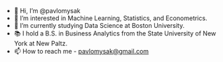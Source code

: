 - 👋 Hi, I’m @pavlomysak
- 👀 I’m interested in Machine Learning, Statistics, and Econometrics.
- 🌱 I’m currently studying Data Science at Boston University.
- 📚 I hold a B.S. in Business Analytics from the State University of New York at New Paltz.
- 📫 How to reach me - pavlomysak@gmail.com

<!---
pavlomysak/pavlomysak is a ✨ special ✨ repository because its `README.md` (this file) appears on your GitHub profile.
You can click the Preview link to take a look at your changes.
--->
